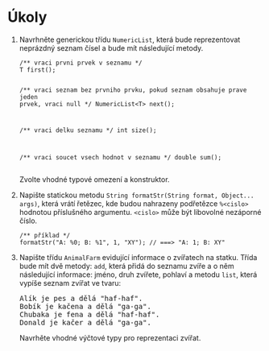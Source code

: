 # Úkoly

<ol>


<li>
<p>Navrhněte generickou třídu <code>NumericList</code>, která bude reprezentovat neprázdný seznam čísel a bude mít následující metody.</p>
<pre><code class="java">/** vraci prvni prvek v seznamu */
T first(); 

/** vraci seznam bez prvniho prvku, pokud seznam obsahuje prave jeden prvek, vraci null */
NumericList&lt;T&gt; next(); 

/** vraci delku seznamu */
int size(); 

/** vraci soucet vsech hodnot v seznamu */
double sum();
</code></pre>

Zvolte vhodné typové omezení a konstruktor.</p></li>




<li>
<p>Napište statickou metodu <code>String formatStr(String format, Object... args)</code>, která vrátí řetězec, kde budou nahrazeny podřetězce <code>%&lt;cislo&gt;</code> hodnotou příslušného argumentu. <code>&lt;cislo&gt;</code> může být libovolné nezáporné číslo.
<pre><code class="java">/** příklad */
formatStr("A: %0; B: %1", 1, "XY"); // ===&gt; "A: 1; B: XY"
</code></pre>
</p></li>

<li>
<p>Napište třídu <code>AnimalFarm</code> evidující informace o zvířatech na statku. Třída bude mít dvě metody: <code>add</code>, která přidá do seznamu zvíře a o něm následující informace: jméno, druh zvířete, pohlaví a metodu <code>list</code>, která vypíše seznam zvířat ve tvaru:
<pre>
Alík je pes a dělá "haf-haf".
Bobík je kačena a dělá "ga-ga".
Chubaka je fena a dělá "haf-haf".
Donald je kačer a dělá "ga-ga".
</pre>

Navrhěte vhodné výčtové typy pro reprezentaci zvířat.<p></li>




</ol>
